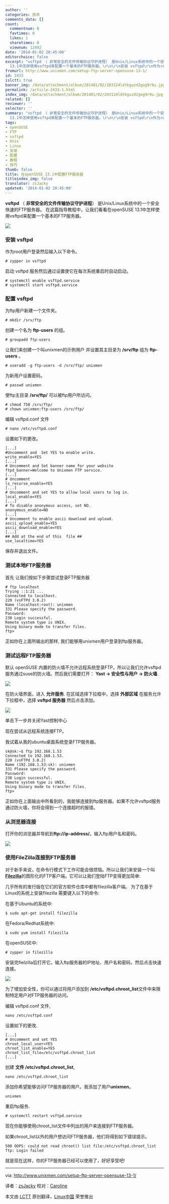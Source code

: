 ```yaml
---
author: ''
categories: 技术
comments_data: []
count:
  commentnum: 0
  favtimes: 0
  likes: 1
  sharetimes: 0
  viewnum: 12402
date: '2014-01-02 20:45:00'
editorchoice: false
excerpt: "vsftpd （ 非常安全的文件传输协议守护进程） 是Unix/Linux系统中的一个安全快速的FTP服务器。 在这篇指导教程中，让我们看看在openSUSE
  13.1中怎样使用vsftpd来配置一个基本的FTP服务器。\r\n\r\n安装 vsftpd\r\n作为root用  ..."
fromurl: http://www.unixmen.com/setup-ftp-server-opensuse-13-1/
id: 2433
islctt: true
banner_img: /data/attachment/album/201401/02/203124ldtkguzd2gog9r9u.jpg
permalink: /article-2433-1.html
index_img: /data/attachment/album/201401/02/203124ldtkguzd2gog9r9u.jpg.thumb.jpg
related: []
reviewer: ''
selector: ''
summary: "vsftpd （ 非常安全的文件传输协议守护进程） 是Unix/Linux系统中的一个安全快速的FTP服务器。 在这篇指导教程中，让我们看看在openSUSE
  13.1中怎样使用vsftpd来配置一个基本的FTP服务器。\r\n\r\n安装 vsftpd\r\n作为root用  ..."
tags:
- openSUSE
- FTP
- vsftpd
- Unix
- Linux
- 安装
- 配置
- 教程
- 技巧
thumb: false
title: 在openSUSE 13.1中配置FTP服务器
titleindex_img: false
translator: zsJacky
updated: '2014-01-02 20:45:00'
---
```


**vsftpd** （ **非常安全的文件传输协议守护进程**） 是Unix/Linux系统中的一个安全快速的FTP服务器。 在这篇指导教程中，让我们看看在openSUSE 13.1中怎样使用vsftpd来配置一个基本的FTP服务器。


![](/data/attachment/album/201401/02/203124ldtkguzd2gog9r9u.jpg)


### 安装 vsftpd


作为root用户登录然后输入以下命令。



```
# zypper in vsftpd

```

启动 vsftpd 服务然后通过设置使它在每次系统重启时自动启动。



```
# systemctl enable vsftpd.service
# systemctl start vsftpd.service

```

### 配置 vsftpd


为ftp用户新建一个文件夹。



```
# mkdir /srv/ftp

```

创建一个名为 **ftp-users** 的组。



```
# groupadd ftp-users

```

让我们来创建一个叫unixmen的示例用户 并设置其主目录为 **/srv/ftp** 组为 **ftp-users** 。



```
# useradd -g ftp-users -d /srv/ftp/ unixmen

```

为新用户设置密码。



```
# passwd unixmen

```

使ftp主目录 **/srv/ftp/** 可以被ftp用户所访问。



```
# chmod 750 /srv/ftp/
# chown unixmen:ftp-users /srv/ftp/

```

编辑 vsftpd.conf 文件



```
# nano /etc/vsftpd.conf

```

设置如下的更改。



```
[...]
#Uncomment and  Set YES to enable write.
write_enable=YES
[...]
# Uncomment and Set banner name for your website
ftpd_banner=Welcome to Unixmen FTP service.
[...]
# Uncomment
ls_recurse_enable=YES
[...]
# Uncomment and set YES to allow local users to log in.
local_enable=YES
[...]
# To disable anonymous access, set NO.
anonymous_enable=NO
[...]
# Uncomment to enable ascii download and upload.
ascii_upload_enable=YES
ascii_download_enable=YES
[...]
## Add at the end of this  file ##
use_localtime=YES

```

保存并退出文件。


### 测试本地FTP服务器


首先 让我们按如下步骤尝试登录FTP服务器



```
# ftp localhost
Trying ::1:21 ...
Connected to localhost.
220 (vsFTPd 3.0.2)
Name (localhost:root): unixmen
331 Please specify the password.
Password: 
230 Login successful.
Remote system type is UNIX.
Using binary mode to transfer files.
ftp>

```

正如你在上面所输出的那样, 我们能够用unixmen用户登录到ftp服务器。


### 测试远程FTP服务器


默认 openSUSE 内置的防火墙不允许远程系统登录FTP。所以让我们允许vsftpd服务通过suse的防火墙。然后我们需要打开： **Yast -> 安全性与用户 -> 防火墙**.


![](/data/attachment/album/201401/02/203137xxy1yr1nnz4b219u.jpg)


在防火墙界面，进入 **允许服务**. 在区域选择下拉框中，选择 **外部区域** 在服务允许下拉框中，选择 **vsftpd 服务器** 然后点击添加。


![](/data/attachment/album/201401/02/203139zsah1zwss8aghbb3.jpg)


单击下一步并关闭Yast控制中心


现在尝试从远程系统连接FTP。


我试着从我的ubuntu桌面系统登录FTP服务器。



```
sk@sk:~$ ftp 192.168.1.53
Connected to 192.168.1.53.
220 (vsFTPd 3.0.2)
Name (192.168.1.53:sk): unixmen
331 Please specify the password.
Password:
230 Login successful.
Remote system type is UNIX.
Using binary mode to transfer files.
ftp>

```

正如你在上面输出中所看到的，我能够连接到ftp服务器。如果不允许vsftpd服务通过防火墙，你将会得到一个连接超时的报错。


### 从浏览器连接


打开你的浏览器并导航到**ftp://ip-address/**。输入ftp用户名和密码。


![](/data/attachment/album/201401/02/203141oyhh1jfz81eqet18.jpg)


### 使用FileZilla连接到FTP服务器


对于新手来说，在命令行模式下工作可能会很烦恼。所以让我们来安装一个叫[**Filezilla**](https://filezilla-project.org/)的图形化的FTP客户端。它可以让我们登陆FTP变得更加简单:


几乎所有的发行版在它们的官方软件仓库中都有filezilla客户端。 为了在基于Linux的系统上安装filezilla 需要键入以下的命令:


在基于Ubuntu的系统中:



```
$ sudo apt-get install filezilla

```

在Fedora/Redhat系统中:



```
$ sudo yum install filezilla

```

在openSUSE中:



```
# zypper in filezilla

```

安装完fielzilla后打开它。输入ftp服务器的IP地址、用户名和密码，然后点击快速连接。


![](/data/attachment/album/201401/02/203143o5k4o4p5o5zcgz1r.jpg)


为了增加安全性，你可以通过将用户添加到 **/etc/vsftpd.chroot\_list**文件中来限制特定用户对FTP服务器的访问。


编辑 vsftpd.conf 文件,



```
nano /etc/vsftpd.conf

```

设置如下的更改.



```
[...]
# Uncomment and set YES
chroot_local_user=YES
chroot_list_enable=YES
chroot_list_file=/etc/vsftpd.chroot_list
[...]

```

创建 **文件 /etc/vsftpd.chroot\_list**,



```
nano /etc/vsftpd.chroot_list

```

添加你希望能够访问FTP服务器的用户。我添加了用户**unixmen**。



```
unixmen

```

重启ftp服务.



```
# systemctl restart vsftpd.service

```

现在你能够使用chroot\_list文件中列出的用户来连接到FTP服务器。


如果chroot\_list以外的用户想访问FTP服务器，他们将得到如下错误提示。



```
500 OOPS: could not read chroot() list file:/etc/vsftpd.chroot_list
ftp: Login failed

```

就是现在这样，你的FTP服务器已经可以使用了，好好享受吧!




---


via: <http://www.unixmen.com/setup-ftp-server-opensuse-13-1/>


译者：[zsJacky](https://github.com/zsJacky) 校对：[Caroline](https://github.com/carolinewuyan)


本文由 [LCTT](https://github.com/LCTT/TranslateProject) 原创翻译，[Linux中国](http://linux.cn/) 荣誉推出